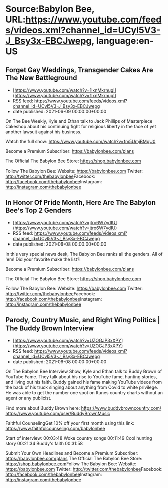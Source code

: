 # Source:Babylon Bee, URL:https://www.youtube.com/feeds/videos.xml?channel_id=UCyl5V3-J_Bsy3x-EBCJwepg, language:en-US

## Forget Gay Weddings, Transgender Cakes Are The New Battleground
 - [https://www.youtube.com/watch?v=1lxnMkrnugI](https://www.youtube.com/watch?v=1lxnMkrnugI)
 - RSS feed: https://www.youtube.com/feeds/videos.xml?channel_id=UCyl5V3-J_Bsy3x-EBCJwepg
 - date published: 2021-06-09 00:00:00+00:00

On The Bee Weekly, Kyle and Ethan talk to Jack Phillips of Masterpiece Cakeshop about his continuing fight for religious liberty in the face of yet another lawsuit against his business.

Watch the full show: https://www.youtube.com/watch?v=fm5UmjBMgU0

Become a Premium Subscriber: https://babylonbee.com/plans

The Official The Babylon Bee Store: https://shop.babylonbee.com​​​​

Follow The Babylon Bee:
Website: https://babylonbee.com​​​​
Twitter: http://twitter.com/thebabylonbee​​​​
Facebook: http://facebook.com/thebabylonbee​​​​
Instagram: http://instagram.com/thebabylonbee​

## In Honor Of Pride Month, Here Are The Babylon Bee's Top 2 Genders
 - [https://www.youtube.com/watch?v=jtro6W7ydIU](https://www.youtube.com/watch?v=jtro6W7ydIU)
 - RSS feed: https://www.youtube.com/feeds/videos.xml?channel_id=UCyl5V3-J_Bsy3x-EBCJwepg
 - date published: 2021-06-08 00:00:00+00:00

In this very special news desk, The Babylon Bee ranks all the genders. All of 'em! Did your favorite make the list?!

Become a Premium Subscriber: https://babylonbee.com/plans

The Official The Babylon Bee Store: https://shop.babylonbee.com​​​​

Follow The Babylon Bee:
Website: https://babylonbee.com​​​​
Twitter: http://twitter.com/thebabylonbee​​​​
Facebook: http://facebook.com/thebabylonbee​​​​
Instagram: http://instagram.com/thebabylonbee​

## Parody, Country Music, and Right Wing Politics | The Buddy Brown Interview
 - [https://www.youtube.com/watch?v=UZOGJP3xXPY](https://www.youtube.com/watch?v=UZOGJP3xXPY)
 - RSS feed: https://www.youtube.com/feeds/videos.xml?channel_id=UCyl5V3-J_Bsy3x-EBCJwepg
 - date published: 2021-06-08 00:00:00+00:00

On The Babylon Bee Interview Show, Kyle and Ethan talk to Buddy Brown of YouTube Fame. They talk about his rise to YouTube fame, hunting stories, and living out his faith. Buddy gained his fame making YouTube videos from the back of his truck singing about anything from Covid to white privilege. He was able to get the number one spot on Itunes country charts without an agent or any publicist. 

Find more about Buddy Brown here:
https://www.buddybrowncountry.com/
https://www.youtube.com/user/BuddyBrownMusic

Faithful CounselingGet 10% off your first month using this link: https://www.faithfulcounseling.com/babylonbee

Start of interview: 00:03:48
Woke country songs 00:11:49
Cool hunting story 00:21:34
Buddy's faith 00:31:58

Submit Your Own Headlines and Become a Premium Subscriber: https://babylonbee.com/plans
The Official The Babylon Bee Store: https://shop.babylonbee.com​​​​
Follow The Babylon Bee:
Website: https://babylonbee.com​​​​
Twitter: http://twitter.com/thebabylonbee
​​​​Facebook: http://facebook.com/thebabylonbee
​​​​Instagram: http://instagram.com/thebabylonbee​

